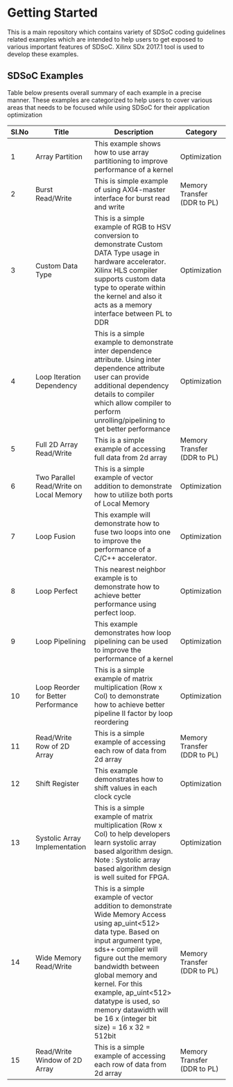 Getting Started
======================

This is a main repository which contains variety of SDSoC coding guidelines related examples which are intended to help users to get exposed to various important features of SDSoC. Xilinx SDx 2017.1 tool is used to develop these examples.

## SDSoC Examples

Table below presents overall summary of each example in a precise manner. These examples are categorized to help users to cover various areas that needs to be focused while using SDSoC for their application optimization

Sl.No | Title | Description | Category
------|-------|-------------|----------
1|Array Partition|This example shows how to use array partitioning to improve performance of a kernel|Optimization|
2|Burst Read/Write|This is simple example of using AXI4-master interface for burst read and write|Memory Transfer (DDR to PL)|
3|Custom Data Type|This is a simple example of RGB to HSV conversion to demonstrate Custom DATA Type usage in hardware accelerator. Xilinx HLS compiler supports custom data type to operate within the kernel and also it acts as a memory interface between PL to DDR|Optimization|
4|Loop Iteration Dependency|This is a simple example to demonstrate inter dependence attribute. Using inter dependence attribute user can provide additional dependency details to compiler which allow compiler to perform unrolling/pipelining to get better performance|Optimization|
5|Full 2D Array Read/Write|This is a simple example of accessing full data from 2d array|Memory Transfer (DDR to PL)|
6|Two Parallel Read/Write on Local Memory|This is a simple example of vector addition to demonstrate how to utilize both ports of Local Memory|Optimization|
7|Loop Fusion|This example will demonstrate how to fuse two loops into one to improve the performance of a C/C++ accelerator.|Optimization|
8|Loop Perfect|This nearest neighbor example is to demonstrate how to achieve better performance using perfect loop.|Optimization|
9|Loop Pipelining|This example demonstrates how loop pipelining can be used to improve the performance of a kernel|Optimization|
10|Loop Reorder for Better Performance|This is a simple example of matrix multiplication (Row x Col) to demonstrate how to achieve better pipeline II factor by loop reordering|Optimization|
11|Read/Write Row of 2D Array|This is a simple example of accessing each row of data from 2d array|Memory Transfer (DDR to PL)|
12|Shift Register|This example demonstrates how to shift values in each clock cycle|Optimization|
13|Systolic Array Implementation|This is a simple example of matrix multiplication (Row x Col) to help developers learn systolic array based algorithm design. Note : Systolic array based algorithm design is well suited for FPGA.|Optimization|
14|Wide Memory Read/Write|This is a simple example of vector addition to demonstrate Wide Memory Access using ap_uint<512> data type. Based on input argument type, sds++ compiler will figure out the memory bandwidth between global memory and kernel. For this example, ap_uint<512> datatype is used, so memory datawidth will be 16 x (integer bit size) = 16 x 32 = 512bit|Memory Transfer (DDR to PL)|
15|Read/Write Window of 2D Array|This is a simple example of accessing each row of data from 2d array|Memory Transfer (DDR to PL)|


